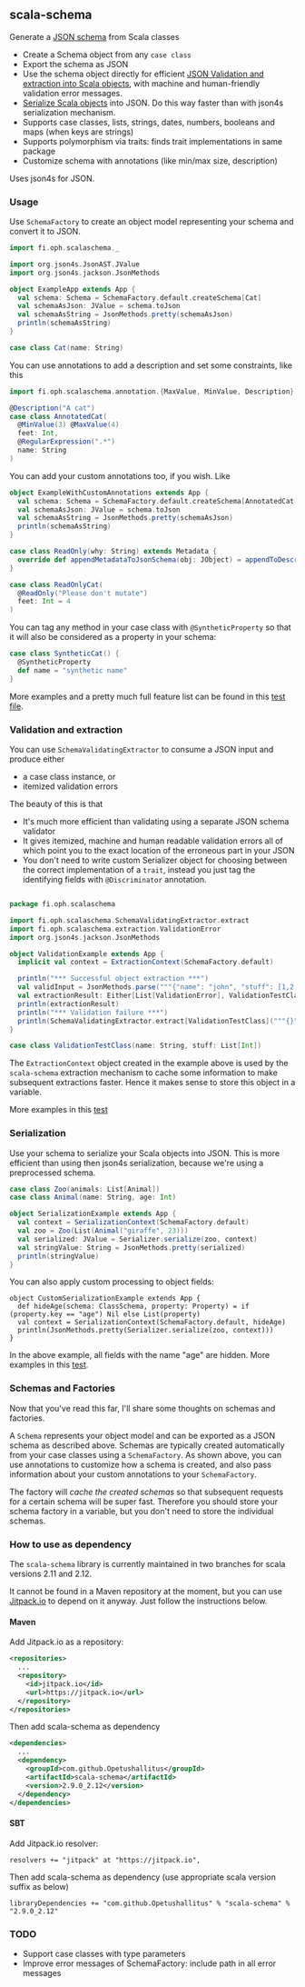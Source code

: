 ## scala-schema

Generate a [JSON schema](http://json-schema.org/) from Scala classes 

- Create a Schema object from any `case class`
- Export the schema as JSON
- Use the schema object directly for efficient [JSON Validation and extraction into Scala objects](#validation-and-extraction), with machine and human-friendly validation error messages.
- [Serialize Scala objects](#serialization) into JSON. Do this way faster than with json4s serialization mechanism.
- Supports case classes, lists, strings, dates, numbers, booleans and maps (when keys are strings)
- Supports polymorphism via traits: finds trait implementations in same package
- Customize schema with annotations (like min/max size, description)

Uses json4s for JSON.

### Usage

Use `SchemaFactory` to create an object model representing your schema and convert it to JSON.

```scala
import fi.oph.scalaschema._

import org.json4s.JsonAST.JValue
import org.json4s.jackson.JsonMethods

object ExampleApp extends App {
  val schema: Schema = SchemaFactory.default.createSchema[Cat]
  val schemaAsJson: JValue = schema.toJson
  val schemaAsString = JsonMethods.pretty(schemaAsJson)
  println(schemaAsString)
}

case class Cat(name: String)
```

You can use annotations to add a description and set some constraints, like this

```scala
import fi.oph.scalaschema.annotation.{MaxValue, MinValue, Description}

@Description("A cat")
case class AnnotatedCat(
  @MinValue(3) @MaxValue(4)
  feet: Int,
  @RegularExpression(".*")
  name: String
)
```

You can add your custom annotations too, if you wish. Like

```scala
object ExampleWithCustomAnnotations extends App {
  val schema: Schema = SchemaFactory.default.createSchema[AnnotatedCat]
  val schemaAsJson: JValue = schema.toJson
  val schemaAsString = JsonMethods.pretty(schemaAsJson)
  println(schemaAsString)
}

case class ReadOnly(why: String) extends Metadata {
  override def appendMetadataToJsonSchema(obj: JObject) = appendToDescription(obj, why)
}

case class ReadOnlyCat(
  @ReadOnly("Please don't mutate")
  feet: Int = 4
)
```

You can tag any method in your case class with `@SyntheticProperty` so that it will also be considered as a property in your schema:

```scala
case class SyntheticCat() {
  @SyntheticProperty
  def name = "synthetic name"
}
```

More examples and a pretty much full feature list can be found in this [test file](src/test/scala/fi/oph/scalaschema/JsonSchemaTest.scala).

### Validation and extraction

You can use `SchemaValidatingExtractor` to consume a JSON input and produce either

- a case class instance, or
- itemized validation errors

The beauty of this is that

- It's much more efficient than validating using a separate JSON schema validator
- It gives itemized, machine and human readable validation errors all of which point you to the exact location of the erroneous part in your JSON
- You don't need to write custom Serializer object for choosing between the correct implementation of a `trait`, instead you just tag the identifying fields with `@Discriminator` annotation.

```scala

package fi.oph.scalaschema

import fi.oph.scalaschema.SchemaValidatingExtractor.extract
import fi.oph.scalaschema.extraction.ValidationError
import org.json4s.jackson.JsonMethods

object ValidationExample extends App {
  implicit val context = ExtractionContext(SchemaFactory.default)

  println("*** Successful object extraction ***")
  val validInput = JsonMethods.parse("""{"name": "john", "stuff": [1,2,3]}""")
  val extractionResult: Either[List[ValidationError], ValidationTestClass] = extract[ValidationTestClass](validInput)
  println(extractionResult)
  println("*** Validation failure ***")
  println(SchemaValidatingExtractor.extract[ValidationTestClass]("""{}"""))
}

case class ValidationTestClass(name: String, stuff: List[Int])

```

The `ExtractionContext` object created in the example above is used by the `scala-schema` extraction mechanism to cache
some information to make subsequent extractions faster. Hence it makes sense to store this object in a variable.

More examples in this [test](https://github.com/Opetushallitus/scala-schema/blob/scala-2.12/src/test/scala/fi/oph/scalaschema/ValidationAndExtractionTest.scala)

### Serialization

Use your schema to serialize your Scala objects into JSON. This is more efficient than using then json4s serialization, because we're
using a preprocessed schema.

```scala
case class Zoo(animals: List[Animal])
case class Animal(name: String, age: Int)

object SerializationExample extends App {
  val context = SerializationContext(SchemaFactory.default)
  val zoo = Zoo(List(Animal("giraffe", 23)))
  val serialized: JValue = Serializer.serialize(zoo, context)
  val stringValue: String = JsonMethods.pretty(serialized)
  println(stringValue)
}
```

You can also apply custom processing to object fields:

```
object CustomSerializationExample extends App {
  def hideAge(schema: ClassSchema, property: Property) = if (property.key == "age") Nil else List(property)
  val context = SerializationContext(SchemaFactory.default, hideAge)
  println(JsonMethods.pretty(Serializer.serialize(zoo, context)))
}
```

In the above example, all fields with the name "age" are hidden. More examples in this [test](https://github.com/Opetushallitus/scala-schema/blob/scala-2.12/src/test/scala/fi/oph/scalaschema/SerializationSpec.scala).

### Schemas and Factories

Now that you've read this far, I'll share some thoughts on schemas and factories.

A `Schema` represents your object model and can be exported as a JSON schema as described above. Schemas are typically created
automatically from your case classes using a `SchemaFactory`. As shown above, you can use annotations to customize how a schema is created,
and also pass information about your custom annotations to your `SchemaFactory`. 

The factory will *cache the created schemas* so that
subsequent requests for a certain schema will be super fast. Therefore you should store your schema factory in a variable, 
but you don't need to store the individual schemas.

### How to use as dependency

The `scala-schema` library is currently maintained in two branches for scala versions 2.11 and 2.12.

It cannot be found in a Maven repository at the moment, but you can use [Jitpack.io](https://jitpack.io/) to 
depend on it anyway. Just follow the instructions below.

#### Maven

Add Jitpack.io as a repository:

```xml
<repositories>
  ...
  <repository>
    <id>jitpack.io</id>
    <url>https://jitpack.io</url>
  </repository>
</repositories>
```

Then add scala-schema as dependency

```xml
<dependencies>
  ...
  <dependency>
    <groupId>com.github.Opetushallitus</groupId>
    <artifactId>scala-schema</artifactId>
    <version>2.9.0_2.12</version>
  </dependency>
</dependencies>
```

#### SBT

Add Jitpack.io resolver:

    resolvers += "jitpack" at "https://jitpack.io",

Then add scala-schema as dependency (use appropriate scala version suffix as below)

    libraryDependencies += "com.github.Opetushallitus" % "scala-schema" % "2.9.0_2.12"

### TODO

- Support case classes with type parameters
- Improve error messages of SchemaFactory: include path in all error messages
